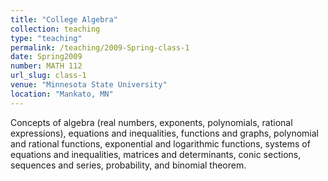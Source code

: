 ```yaml
---
title: "College Algebra"
collection: teaching
type: "teaching"
permalink: /teaching/2009-Spring-class-1
date: Spring2009
number: MATH 112
url_slug: class-1
venue: "Minnesota State University"
location: "Mankato, MN"
---
```


Concepts of algebra (real numbers, exponents, polynomials, rational expressions), equations and inequalities, functions and graphs, polynomial and rational functions, exponential and logarithmic functions, systems of equations and inequalities, matrices and determinants, conic sections, sequences and series, probability, and binomial theorem.
